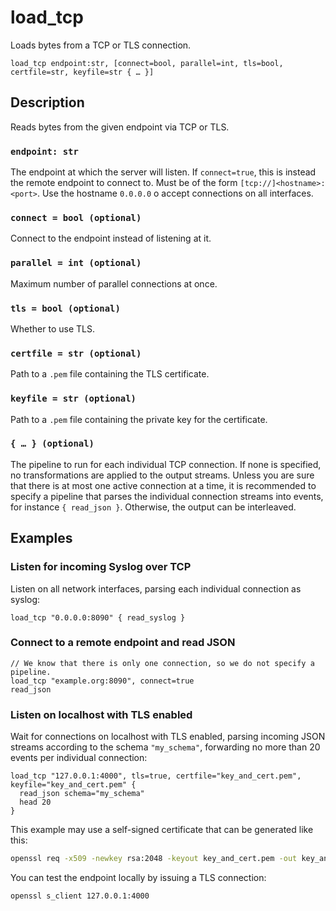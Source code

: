 # load_tcp

Loads bytes from a TCP or TLS connection.

```tql
load_tcp endpoint:str, [connect=bool, parallel=int, tls=bool, certfile=str, keyfile=str { … }]
```

## Description

Reads bytes from the given endpoint via TCP or TLS.

### `endpoint: str`

The endpoint at which the server will listen. If `connect=true`, this is instead
the remote endpoint to connect to. Must be of the form
`[tcp://]<hostname>:<port>`. Use the hostname `0.0.0.0` o accept connections on
all interfaces.

### `connect = bool (optional)`

Connect to the endpoint instead of listening at it.

### `parallel = int (optional)`

Maximum number of parallel connections at once.

### `tls = bool (optional)`

Whether to use TLS.

### `certfile = str (optional)`

Path to a `.pem` file containing the TLS certificate.

### `keyfile = str (optional)`

Path to a `.pem` file containing the private key for the certificate.

### `{ … } (optional)`

The pipeline to run for each individual TCP connection. If none is specified, no
transformations are applied to the output streams. Unless you are sure that
there is at most one active connection at a time, it is recommended to specify a
pipeline that parses the individual connection streams into events, for instance
`{ read_json }`. Otherwise, the output can be interleaved.

## Examples

### Listen for incoming Syslog over TCP

Listen on all network interfaces, parsing each individual connection as syslog:

```tql
load_tcp "0.0.0.0:8090" { read_syslog }
```

### Connect to a remote endpoint and read JSON

```tql
// We know that there is only one connection, so we do not specify a pipeline.
load_tcp "example.org:8090", connect=true
read_json
```

### Listen on localhost with TLS enabled

Wait for connections on localhost with TLS enabled, parsing incoming JSON
streams according to the schema `"my_schema"`, forwarding no more than 20 events
per individual connection:

```tql
load_tcp "127.0.0.1:4000", tls=true, certfile="key_and_cert.pem", keyfile="key_and_cert.pem" {
  read_json schema="my_schema"
  head 20
}
```

This example may use a self-signed certificate that can be generated like this:

```bash
openssl req -x509 -newkey rsa:2048 -keyout key_and_cert.pem -out key_and_cert.pem -days 365 -nodes
```

You can test the endpoint locally by issuing a TLS connection:

```bash
openssl s_client 127.0.0.1:4000
```
